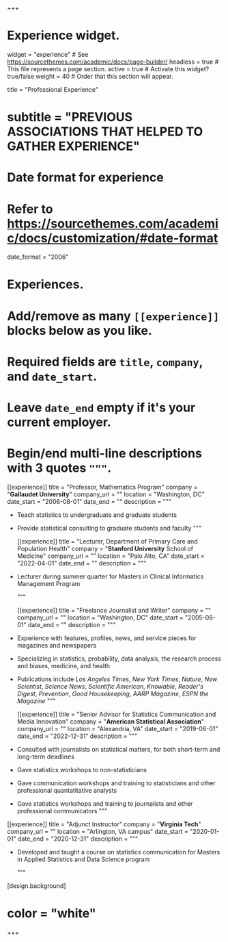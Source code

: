 +++
# Experience widget.
widget = "experience"  # See https://sourcethemes.com/academic/docs/page-builder/
headless = true  # This file represents a page section.
active = true  # Activate this widget? true/false
weight = 40  # Order that this section will appear.

title = "Professional Experience"
# subtitle = "PREVIOUS ASSOCIATIONS THAT HELPED TO GATHER EXPERIENCE"

# Date format for experience
#   Refer to https://sourcethemes.com/academic/docs/customization/#date-format
date_format = "2006"

# Experiences.
#   Add/remove as many `[[experience]]` blocks below as you like.
#   Required fields are `title`, `company`, and `date_start`.
#   Leave `date_end` empty if it's your current employer.
#   Begin/end multi-line descriptions with 3 quotes `"""`.
[[experience]]
  title = "Professor, Mathematics Program"
  company = "**Gallaudet University**"
  company_url = ""
  location = "Washington, DC"
  date_start = "2006-08-01"
  date_end = ""
  description = """ 
  
* Teach statistics to undergraduate and graduate students
* Provide statistical consulting to graduate students and faculty
  """
  
  [[experience]]
  title = "Lecturer, Department of Primary Care and Population Health"
  company = "**Stanford University** School of Medicine"
  company_url = ""
  location = "Palo Alto, CA"
  date_start = "2022-04-01"
  date_end = ""
  description = """ 

* Lecturer during summer quarter for Masters in Clinical Informatics Management Program

  """
  
  [[experience]]
  title = "Freelance Journalist and Writer"
  company = ""
  company_url = ""
  location = "Washington, DC"
  date_start = "2005-08-01"
  date_end = ""
  description = """ 
  
- Experience with features, profiles, news, and service pieces for magazines and newspapers
- Specializing in statistics, probability, data analysis, the research process and biases, medicine, and health
- Publications include _Los Angeles Times_, _New York Times_, _Nature_, _New Scientist_, _Science News_, _Scientific American_, _Knowable_, _Reader's Digest_, _Prevention_, _Good Housekeeping_, _AARP Magazine_, _ESPN the Magazine_
  """
  
   [[experience]]
  title = "Senior Advisor for Statistics Communication and Media Innovation"
  company = "**American Statistical Association**"
  company_url = ""
  location = "Alexandria, VA"
  date_start = "2019-06-01"
  date_end = "2022-12-31"
  description = """ 
  
- Consulted with journalists on statistical matters, for both short-term and long-term deadlines
 - Gave statistics workshops to non-statisticians
 - Gave communication workshops and training to statisticians and other professional quantatitative analysts 
 - Gave statistics workshops and training to journalists and other professional communicators
  """
  
  [[experience]]
  title = "Adjunct Instructor"
  company = "**Virginia Tech**"
  company_url = ""
  location = "Arlington, VA campus"
  date_start = "2020-01-01"
  date_end = "2020-12-31"
  description = """ 
  
- Developed and taught a course on statistics communication for Masters in Applied Statistics and Data Science program

  """
  
[design.background]
# color = "white"
  

+++
